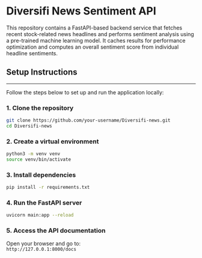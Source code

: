 # Diversifi News Sentiment API

This repository contains a FastAPI-based backend service that fetches recent stock-related news headlines and performs sentiment analysis using a pre-trained machine learning model. It caches results for performance optimization and computes an overall sentiment score from individual headline sentiments.


## Setup Instructions
---

Follow the steps below to set up and run the application locally:

### 1. Clone the repository

```bash
git clone https://github.com/your-username/Diversifi-news.git
cd Diversifi-news
```

### 2. Create a virtual environment

```bash
python3 -m venv venv
source venv/bin/activate
```

### 3. Install dependencies

```bash
pip install -r requirements.txt
```

### 4. Run the FastAPI server

```bash
uvicorn main:app --reload
```

### 5. Access the API documentation

Open your browser and go to:  
`http://127.0.0.1:8000/docs`
